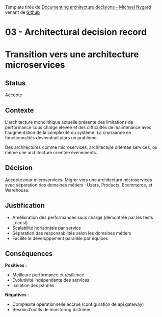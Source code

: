 Template tirée de [Documenting architecture decisions - Michael Nygard](http://thinkrelevance.com/blog/2011/11/15/documenting-architecture-decisions) venant de [Github](https://github.com/joelparkerhenderson/architecture-decision-record/tree/main/locales/en/templates/decision-record-template-by-michael-nygard) 
# 03 - Architectural decision record

# Transition vers une architecture microservices

## Status

Accepté

## Contexte

L'architecture monolithique actuelle présente des limitations de performance sous charge élevée et des difficultés de maintenance avec l'augmentation de la complexité du système. La croissance en fonctionnalités deviendrait alors un problème. 

Des architectures comme microservices, architecture orientée services, ou même une architecture orientée évènements. 

## Décision

Accepté pour microservices. Migrer vers une architecture microservices avec séparation des domaines métiers : Users, Products, Ecommerce, et Warehouse.

## Justification

- Amélioration des performances sous charge (démontrée par les tests Locust)
- Scalabilité horizontale par service
- Séparation des responsabilités selon les domaines métiers
- Facilite le développement parallèle par équipes

## Conséquences

**Positives :**
- Meilleure performance et résilience
- Évolutivité indépendante des services
- Isolation des pannes

**Négatives :**
- Complexité opérationnelle accrue (configuration de api gateway)
- Besoin d'outils de monitoring distribué

